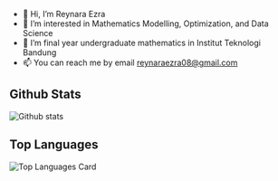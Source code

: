- 👋 Hi, I’m Reynara Ezra
- 👀 I’m interested in Mathematics Modelling, Optimization, and Data Science
- 🌱 I’m final year undergraduate mathematics in Institut Teknologi Bandung
- 📫 You can reach me by email reynaraezra08@gmail.com

## Github Stats
![Github stats](https://github-readme-stats.vercel.app/api?username=ReynaraEzra&theme=dark&show_icons=true&count_private=true) <br>

## Top Languages
![Top Languages Card](https://github-readme-stats.vercel.app/api/top-langs/?username=ReynaraEzra&theme=dark&show_icons=true&count_private=true)
<!---
ReynaraEzra/ReynaraEzra is a ✨ special ✨ repository because its `README.md` (this file) appears on your GitHub profile.
You can click the Preview link to take a look at your changes.
--->
